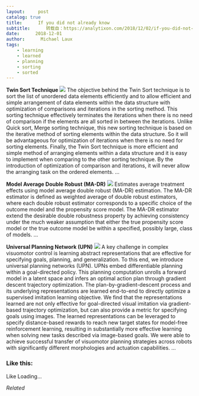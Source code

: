 ```yaml
---
layout:     post
catalog: true
title:      If you did not already know
subtitle:      转载自：https://analytixon.com/2018/12/02/if-you-did-not-already-know-563/
date:      2018-12-01
author:      Michael Laux
tags:
    - learning
    - learned
    - planning
    - sorting
    - sorted
---
```


**Twin Sort Technique** ![](https://aboutdataanalytics.files.wordpress.com/2015/01/google.png?w=529)
The objective behind the Twin Sort technique is to sort the list of unordered data elements efficiently and to allow efficient and simple arrangement of data elements within the data structure with optimization of comparisons and iterations in the sorting method. This sorting technique effectively terminates the iterations when there is no need of comparison if the elements are all sorted in between the iterations. Unlike Quick sort, Merge sorting technique, this new sorting technique is based on the iterative method of sorting elements within the data structure. So it will be advantageous for optimization of iterations when there is no need for sorting elements. Finally, the Twin Sort technique is more efficient and simple method of arranging elements within a data structure and it is easy to implement when comparing to the other sorting technique. By the introduction of optimization of comparison and iterations, it will never allow the arranging task on the ordered elements. … 

**Model Average Double Robust (MA-DR)** ![](https://aboutdataanalytics.files.wordpress.com/2015/01/google.png?w=529)
Estimates average treatment effects using model average double robust (MA-DR) estimation. The MA-DR estimator is defined as weighted average of double robust estimators, where each double robust estimator corresponds to a specific choice of the outcome model and the propensity score model. The MA-DR estimator extend the desirable double robustness property by achieving consistency under the much weaker assumption that either the true propensity score model or the true outcome model be within a specified, possibly large, class of models. … 

**Universal Planning Network (UPN)** ![](https://aboutdataanalytics.files.wordpress.com/2015/01/google.png?w=529)
A key challenge in complex visuomotor control is learning abstract representations that are effective for specifying goals, planning, and generalization. To this end, we introduce universal planning networks (UPN). UPNs embed differentiable planning within a goal-directed policy. This planning computation unrolls a forward model in a latent space and infers an optimal action plan through gradient descent trajectory optimization. The plan-by-gradient-descent process and its underlying representations are learned end-to-end to directly optimize a supervised imitation learning objective. We find that the representations learned are not only effective for goal-directed visual imitation via gradient-based trajectory optimization, but can also provide a metric for specifying goals using images. The learned representations can be leveraged to specify distance-based rewards to reach new target states for model-free reinforcement learning, resulting in substantially more effective learning when solving new tasks described via image-based goals. We were able to achieve successful transfer of visuomotor planning strategies across robots with significantly different morphologies and actuation capabilities. … 





### Like this:

Like Loading...


*Related*

